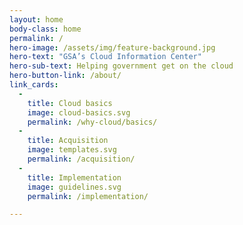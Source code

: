 ```yaml
---
layout: home
body-class: home
permalink: /
hero-image: /assets/img/feature-background.jpg
hero-text: "GSA’s Cloud Information Center"
hero-sub-text: Helping government get on the cloud
hero-button-link: /about/
link_cards:
  - 
    title: Cloud basics
    image: cloud-basics.svg
    permalink: /why-cloud/basics/
  - 
    title: Acquisition
    image: templates.svg
    permalink: /acquisition/
  - 
    title: Implementation 
    image: guidelines.svg
    permalink: /implementation/

---
```


